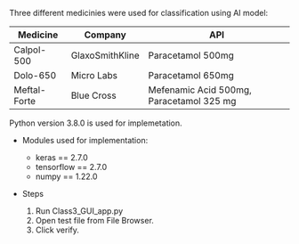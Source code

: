 Three different medicinies were used for classification using AI model:

| Medicine  	| Company	 		| API 										|
| ------------- | ---------------- 	| ----------------------------------------- |
| Calpol-500  	| GlaxoSmithKline  	|Paracetamol 500mg  						|
| Dolo-650  	| Micro Labs  		| Paracetamol 650mg  						|
| Meftal-Forte  | Blue Cross  		| Mefenamic Acid 500mg, Paracetamol 325 mg  |

					
Python version 3.8.0 is used for implemetation.

- Modules used for implementation:
	- keras == 2.7.0
	- tensorflow == 2.7.0
	- numpy == 1.22.0

- Steps
	1. Run Class3_GUI_app.py
	2. Open test file from File Browser.
	3. Click verify.

	